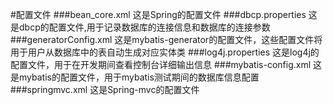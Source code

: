 #配置文件
###bean_core.xml
这是Spring的配置文件
###dbcp.properties
这是dbcp的配置文件,用于记录数据库的连接信息和数据库的连接参数
###generatorConfig.xml
这是mybatis-generator的配置文件，这些配置文件将用于用户从数据库中的表自动生成对应实体类
###log4j.properties
这是log4j的配置文件，用于在开发期间查看控制台详细输出信息
###mybatis-config.xml
这是mybatis的配置文件，用于mybatis测试期间的数据库信息配置
###springmvc.xml
这是Spring-mvc的配置文件